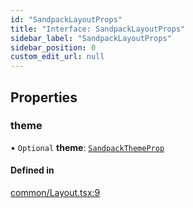 ```yaml
---
id: "SandpackLayoutProps"
title: "Interface: SandpackLayoutProps"
sidebar_label: "SandpackLayoutProps"
sidebar_position: 0
custom_edit_url: null
---
```


## Properties

### theme

• `Optional` **theme**: [`SandpackThemeProp`](../#sandpackthemeprop)

#### Defined in

[common/Layout.tsx:9](https://github.com/codesandbox/sandpack/blob/b675032/sandpack-react/src/common/Layout.tsx#L9)
